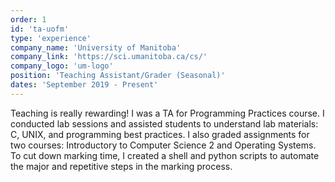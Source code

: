 ```yaml
---
order: 1
id: 'ta-uofm'
type: 'experience'
company_name: 'University of Manitoba'
company_link: 'https://sci.umanitoba.ca/cs/'
company_logo: 'um-logo'
position: 'Teaching Assistant/Grader (Seasonal)'
dates: 'September 2019 - Present'
---
```


Teaching is really rewarding! I was a TA for Programming Practices course. I conducted lab sessions and assisted students to understand lab materials: C, UNIX, and programming best practices. I also graded assignments for two courses: Introductory to Computer Science 2 and Operating Systems. To cut down marking time, I created a shell and python scripts to automate the major and repetitive steps in the marking process.